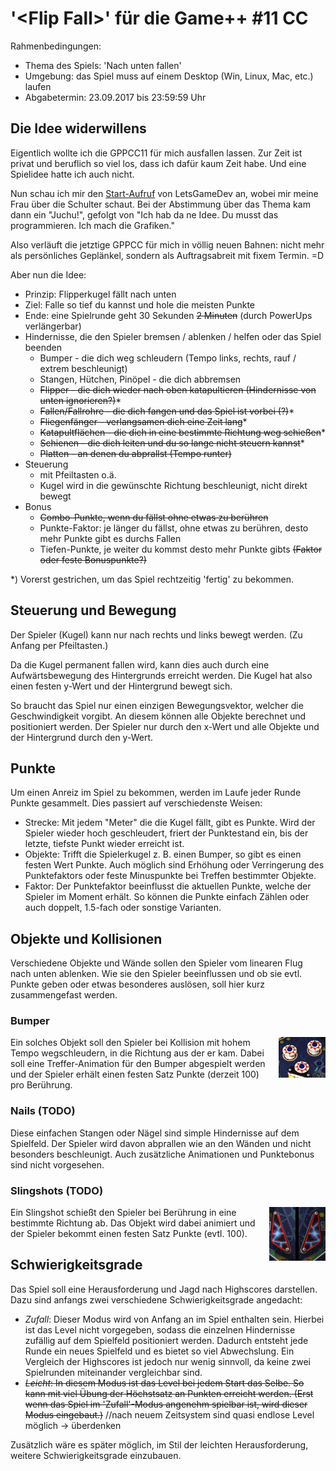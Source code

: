 # '&lt;Flip Fall&gt;' f&uuml;r die Game++ #11 CC
Rahmenbedingungen:

* Thema des Spiels: 'Nach unten fallen'
* Umgebung: das Spiel muss auf einem Desktop (Win, Linux, Mac, etc.) laufen
* Abgabetermin: 23.09.2017 bis 23:59:59 Uhr

## Die Idee widerwillens
Eigentlich wollte ich die GPPCC11 für mich ausfallen lassen. Zur Zeit ist privat und beruflich so viel los, dass ich dafür kaum Zeit habe. Und eine Spielidee hatte ich auch nicht.

Nun schau ich mir den [Start-Aufruf](http://www.youtube.com/watch?v=eH9CzGkYtSw) von LetsGameDev an, wobei mir meine Frau über die Schulter schaut. Bei der Abstimmung über das Thema kam dann ein "Juchu!", gefolgt von "Ich hab da ne Idee. Du musst das programmieren. Ich mach die Grafiken."

Also verläuft die jetztige GPPCC für mich in völlig neuen Bahnen: nicht mehr als persönliches Geplänkel, sondern als Auftragsabreit mit fixem Termin. =D

Aber nun die Idee:

* Prinzip: Flipperkugel fällt nach unten
* Ziel: Falle so tief du kannst und hole die meisten Punkte
* Ende: eine Spielrunde geht 30 Sekunden ~~2 Minuten~~ (durch PowerUps verlängerbar)
* Hindernisse, die den Spieler bremsen / ablenken / helfen oder das Spiel beenden
    * Bumper - die dich weg schleudern (Tempo links, rechts, rauf / extrem beschleunigt)
    * Stangen, Hütchen, Pinöpel - die dich abbremsen
    * ~~Flipper - die dich wieder nach oben katapultieren (Hindernisse von unten ignorieren?)~~\*
    * ~~Fallen/Fallrohre - die dich fangen und das Spiel ist vorbei (?)~~\*
    * ~~Fliegenfänger - verlangsamen dich eine Zeit lang~~\*
    * ~~Katapultflächen - die dich in eine bestimmte Richtung weg schießen~~\*
    * ~~Schienen - die dich leiten und du so lange nicht steuern kannst~~\*
    * ~~Platten - an denen du abprallst (Tempo runter)~~
* Steuerung
    * mit Pfeiltasten o.ä.
    * Kugel wird in die gewünschte Richtung beschleunigt, nicht direkt bewegt
* Bonus
    * ~~Combo-Punkte, wenn du fällst ohne etwas zu berühren~~
    * Punkte-Faktor: je länger du fällst, ohne etwas zu berühren, desto mehr Punkte gibt es durchs Fallen
    * Tiefen-Punkte, je weiter du kommst desto mehr Punkte gibts ~~(Faktor oder feste Bonuspunkte?)~~
    
\*) Vorerst gestrichen, um das Spiel rechtzeitig 'fertig' zu bekommen.
    
    
## Steuerung und Bewegung
Der Spieler (Kugel) kann nur nach rechts und links bewegt werden. (Zu Anfang per Pfeiltasten.)

Da die Kugel permanent fallen wird, kann dies auch durch eine Aufwärtsbewegung des Hintergrunds erreicht werden. Die Kugel hat also einen festen y-Wert und der Hintergrund bewegt sich.

So braucht das Spiel nur einen einzigen Bewegungsvektor, welcher die Geschwindigkeit vorgibt. An diesem können alle Objekte berechnet und positioniert werden. Der Spieler nur durch den x-Wert und alle Objekte und der Hintergrund durch den y-Wert.


## Punkte
Um einen Anreiz im Spiel zu bekommen, werden im Laufe jeder Runde Punkte gesammelt. Dies passiert auf verschiedenste Weisen:

* Strecke: Mit jedem "Meter" die die Kugel fällt, gibt es Punkte. Wird der Spieler wieder hoch geschleudert, friert der Punktestand ein, bis der letzte, tiefste Punkt wieder erreicht ist.
* Objekte: Trifft die Spielerkugel z. B. einen Bumper, so gibt es einen festen Wert Punkte. Auch möglich sind Erhöhung oder Verringerung des Punktefaktors oder feste Minuspunkte bei Treffen bestimmter Objekte.
* Faktor: Der Punktefaktor beeinflusst die aktuellen Punkte, welche der Spieler im Moment erhält. So können die Punkte einfach Zählen oder auch doppelt, 1.5-fach oder sonstige Varianten.


## Objekte und Kollisionen
Verschiedene Objekte und Wände sollen den Spieler vom linearen Flug nach unten ablenken. Wie sie den Spieler beeinflussen und ob sie evtl. Punkte geben oder etwas besonderes auslösen, soll hier kurz zusammengefast werden.

### Bumper
<img src="readme/bumper.png" title="Bumper in Microsofts Pinball" style="float:right; margin: 0 0 0 7px">
Ein solches Objekt soll den Spieler bei Kollision mit hohem Tempo wegschleudern, in die Richtung aus der er kam. Dabei soll eine Treffer-Animation für den Bumper abgespielt werden und der Spieler erhält einen festen Satz Punkte (derzeit 100) pro Berührung.

### Nails (TODO)
Diese einfachen Stangen oder Nägel sind simple Hindernisse auf dem Spielfeld. Der Spieler wird davon abprallen wie an den Wänden und nicht besonders beschleunigt. Auch zusätzliche Animationen und Punktebonus sind nicht vorgesehen.

### Slingshots (TODO)
<img src="readme/slingshot.png" title="Bumper in Microsofts Pinball" style="float:right; margin: 0 0 0 7px">
Ein Slingshot schießt den Spieler bei Berührung in eine bestimmte Richtung ab. Das Objekt wird dabei animiert und der Spieler bekommt einen festen Satz Punkte (evtl. 100).


## Schwierigkeitsgrade
Das Spiel soll eine Herausforderung und Jagd nach Highscores darstellen. Dazu sind anfangs zwei verschiedene Schwierigkeitsgrade angedacht:

* *Zufall*: Dieser Modus wird von Anfang an im Spiel enthalten sein. Hierbei ist das Level nicht vorgegeben, sodass die einzelnen Hindernisse zufällig auf dem Spielfeld positioniert werden. Dadurch entsteht jede Runde ein neues Spielfeld und es bietet so viel Abwechslung. Ein Vergleich der Highscores ist jedoch nur wenig sinnvoll, da keine zwei Spielrunden miteinander vergleichbar sind.
* ~~*Leicht*: In diesem Modus ist das Level bei jedem Start das Selbe. So kann mit viel Übung der Höchstsatz an Punkten erreicht werden. (Erst wenn das Spiel im 'Zufall'-Modus angenehm spielbar ist, wird dieser Modus eingebaut.)~~ //nach neuem Zeitsystem sind quasi endlose Level möglich -> überdenken

Zusätzlich wäre es später möglich, im Stil der leichten Herausforderung, weitere Schwierigkeitsgrade einzubauen.
